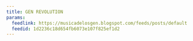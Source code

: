 ```yaml
---
title: GEN REVOLUTION
params:
  feedlink: https://musicadelosgen.blogspot.com/feeds/posts/default
  feedid: 1d2236c18d654fb6073e107f825ef1d2
---
```

